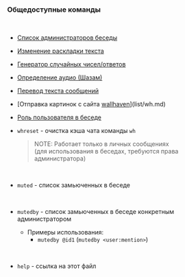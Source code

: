 ### **Общедоступные команды**
<br>

- [Список администраторов беседы](list/admins.md)

- [Изменение раскладки текста](list/fixlayout.md)

- [Генератор случайных чисел/ответов](list/roll.md)

- [Определение аудио (Шазам)](list/shazam.md)

- [Перевод текста сообщений](list/trans.md)

- [Отправка картинок с сайта [wallhaven](https://wallhaven.cc)](list/wh.md)

- [Роль пользователя в беседе](list/whoami.md)

- `whreset` - очистка кэша чата команды `wh`
  > NOTE: Работает только в личных сообщениях \
  > (для использования в беседах, требуются права администратора)

<br>

- `muted` - список замьюченных в беседе

<br>

- `mutedby` - список замьюченных в беседе конкретным администратором

  - Примеры использования:
     - `mutedby @id1` (`mutedby <user:mention>`)

<br>

- `help` - ссылка на этот файл

<br>
